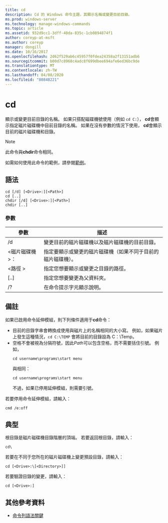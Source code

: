```yaml
---
title: cd
description: Cd 的 Windows 命令主題，其顯示名稱或變更目前目錄。
ms.prod: windows-server
ms.technology: manage-windows-commands
ms.topic: article
ms.assetid: 932d9cc1-3dff-40da-835c-1cb0894874f1
author: coreyp-at-msft
ms.author: coreyp
manager: dongill
ms.date: 10/16/2017
ms.openlocfilehash: 2d62f529ab6c45957f0fdea24358a2f13151adb6
ms.sourcegitcommit: b00d7c8968c4adc8f699dbee694afe6ed36bc9de
ms.translationtype: MT
ms.contentlocale: zh-TW
ms.lasthandoff: 04/08/2020
ms.locfileid: "80848221"
---
```

# <a name="cd"></a>cd

顯示或變更目前目錄的名稱。 如果只搭配磁碟機號使用（例如 `cd C:`）， **cd**會顯示指定磁片磁碟機中目前目錄的名稱。 如果在沒有參數的情況下使用， **cd**會顯示目前的磁片磁碟機和目錄。

> [!NOTE]
> 此命令與**chdir**命令相同。

如需如何使用此命令的範例，請參閱[範例](#BKMK_examples)。

## <a name="syntax"></a>語法

```
cd [/d] [<Drive>:][<Path>]
cd [..]
chdir [/d] [<Drive>:][<Path>]
chdir [..]
```

### <a name="parameters"></a>參數

|參數|描述|
|---------|-----------|
|/d|變更目前的磁片磁碟機以及磁片磁碟機的目前目錄。|
|\<磁片磁碟機 >：|指定要顯示或變更的磁片磁碟機（如果不同于目前的磁片磁碟機）。|
|\<路徑 >|指定您想要顯示或變更之目錄的路徑。|
|[..]|指定您想要變更為父資料夾。|
|/?|在命令提示字元顯示說明。|

## <a name="remarks"></a>備註

如果已啟用命令延伸模組，則下列條件適用于**cd**命令：
- 目前的目錄字串會轉換成使用與磁片上的名稱相同的大小寫。 例如，如果磁片上發生這種情況，`cd C:\TEMP` 會將目前的目錄設為 C：\Temp。
- 空格不會被視為分隔符號，因此*Path*可以包含空格，而不需要括住引號。 例如，  
  ```
  cd username\programs\start menu
  ```  
  與相同：  
  ```
  cd username\programs\start menu
  ```  
  不過，如果已停用延伸模組，則需要引號。

若要停用命令延伸模組，請輸入：
```
cmd /e:off
```

## <a name="examples"></a><a name=BKMK_examples></a>典型

根目錄是磁片磁碟機目錄階層的頂端。 若要返回根目錄，請輸入：
```
cd\
```
若要在不同于您所在的磁片磁碟機上變更預設目錄，請輸入：
```
cd [<Drive>:\[<Directory>]]
```
若要驗證目錄的變更，請輸入：
```
cd [<Drive>:]
```

## <a name="additional-references"></a>其他參考資料

- [命令列語法關鍵](command-line-syntax-key.md)